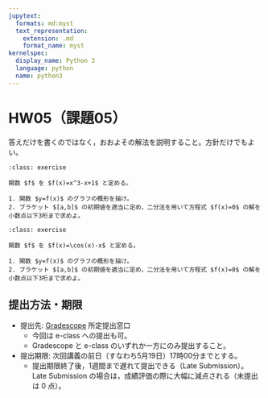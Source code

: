 ```yaml
---
jupytext:
  formats: md:myst
  text_representation:
    extension: .md
    format_name: myst
kernelspec:
  display_name: Python 3
  language: python
  name: python3
---
```


# HW05（課題05）

答えだけを書くのではなく，おおよその解法を説明すること。方針だけでもよい。

````{admonition} 問1
:class: exercise

関数 $f$ を $f(x)=x^3-x+1$ と定める。

1. 関数 $y=f(x)$ のグラフの概形を描け。
2. ブラケット $[a,b]$ の初期値を適当に定め，二分法を用いて方程式 $f(x)=0$ の解を小数点以下3桁まで求めよ。
````

````{admonition} 問2
:class: exercise

関数 $f$ を $f(x)=\cos(x)-x$ と定める。

1. 関数 $y=f(x)$ のグラフの概形を描け。
2. ブラケット $[a,b]$ の初期値を適当に定め，二分法を用いて方程式 $f(x)=0$ の解を小数点以下3桁まで求めよ。
````

## 提出方法・期限

- 提出先: [Gradescope](https://www.gradescope.com/) 所定提出窓口
  - 今回は e-class への提出も可。
  - Gradescope と e-class のいずれか一方にのみ提出すること。
- 提出期限: 次回講義の前日（すなわち5月19日）17時00分までとする。
  - 提出期限終了後，1週間まで遅れて提出できる（Late Submission）。Late Submission の場合は，成績評価の際に大幅に減点される（未提出は 0 点）。
